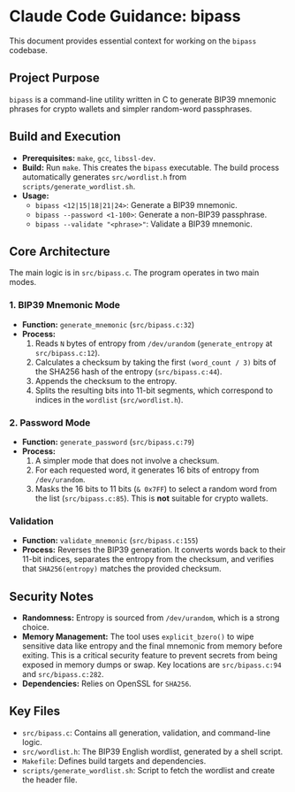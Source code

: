 # Claude Code Guidance: bipass

This document provides essential context for working on the `bipass` codebase.

## Project Purpose

`bipass` is a command-line utility written in C to generate BIP39 mnemonic phrases for crypto wallets and simpler random-word passphrases.

## Build and Execution

- **Prerequisites:** `make`, `gcc`, `libssl-dev`.
- **Build:** Run `make`. This creates the `bipass` executable. The build process automatically generates `src/wordlist.h` from `scripts/generate_wordlist.sh`.
- **Usage:**
  - `bipass <12|15|18|21|24>`: Generate a BIP39 mnemonic.
  - `bipass --password <1-100>`: Generate a non-BIP39 passphrase.
  - `bipass --validate "<phrase>"`: Validate a BIP39 mnemonic.

## Core Architecture

The main logic is in `src/bipass.c`. The program operates in two main modes.

### 1. BIP39 Mnemonic Mode

- **Function:** `generate_mnemonic` (`src/bipass.c:32`)
- **Process:**
  1.  Reads `N` bytes of entropy from `/dev/urandom` (`generate_entropy` at `src/bipass.c:12`).
  2.  Calculates a checksum by taking the first `(word_count / 3)` bits of the SHA256 hash of the entropy (`src/bipass.c:44`).
  3.  Appends the checksum to the entropy.
  4.  Splits the resulting bits into 11-bit segments, which correspond to indices in the `wordlist` (`src/wordlist.h`).

### 2. Password Mode

- **Function:** `generate_password` (`src/bipass.c:79`)
- **Process:**
  1.  A simpler mode that does not involve a checksum.
  2.  For each requested word, it generates 16 bits of entropy from `/dev/urandom`.
  3.  Masks the 16 bits to 11 bits (`& 0x7FF`) to select a random word from the list (`src/bipass.c:85`). This is **not** suitable for crypto wallets.

### Validation

- **Function:** `validate_mnemonic` (`src/bipass.c:155`)
- **Process:** Reverses the BIP39 generation. It converts words back to their 11-bit indices, separates the entropy from the checksum, and verifies that `SHA256(entropy)` matches the provided checksum.

## Security Notes

- **Randomness:** Entropy is sourced from `/dev/urandom`, which is a strong choice.
- **Memory Management:** The tool uses `explicit_bzero()` to wipe sensitive data like entropy and the final mnemonic from memory before exiting. This is a critical security feature to prevent secrets from being exposed in memory dumps or swap. Key locations are `src/bipass.c:94` and `src/bipass.c:282`.
- **Dependencies:** Relies on OpenSSL for `SHA256`.

## Key Files

- `src/bipass.c`: Contains all generation, validation, and command-line logic.
- `src/wordlist.h`: The BIP39 English wordlist, generated by a shell script.
- `Makefile`: Defines build targets and dependencies.
- `scripts/generate_wordlist.sh`: Script to fetch the wordlist and create the header file.
